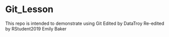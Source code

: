 # Git_Lesson
This repo is intended to demonstrate using Git
Edited by DataTroy
Re-edited by RStudent2019
Emily Baker